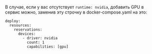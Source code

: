 В случае, если у вас отсутствует `runtime: nvidia`, добавить GPU в сервис можно, заменив эту строчку в docker-compose.yaml на это:
```
deploy:
  resources:
    reservations:
      devices:
        - driver: nvidia
          count: 1
          capabilities: [gpu]
```
